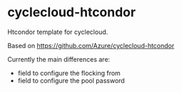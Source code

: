 # cyclecloud-htcondor

Htcondor template for cyclecloud.

Based on https://github.com/Azure/cyclecloud-htcondor

Currently the main differences are:
- field to configure the flocking from
- field to configure the pool password
